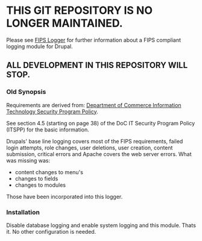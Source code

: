 # THIS GIT REPOSITORY IS NO LONGER MAINTAINED.

Please see [FIPS Logger](https://github.com/usnistgov/fips_logger) for further information about a FIPS compliant logging module for Drupal.

## ALL DEVELOPMENT IN THIS REPOSITORY WILL STOP.

### Old Synopsis

Requirements are derived from:
[Department of Commerce
Information Technology Security Program Policy](https://connection.commerce.gov/sites/connection.commerce.gov/files/2014_doc_itspp.pdf).

See section 4.5 (starting on page 38) of the DoC IT Security Program Policy (ITSPP) for the basic information.

Drupals' base line logging covers most of the FIPS requirements, failed login attempts, role changes, user deletions, user creation, content submission, critical errors and Apache covers the web server errors. What was missing was:

* content changes to menu's
* changes to fields
* changes to modules

Those have been incorporated into this logger.


### Installation

Disable database logging and enable system logging and this module. Thats it. No other configuration is needed.

